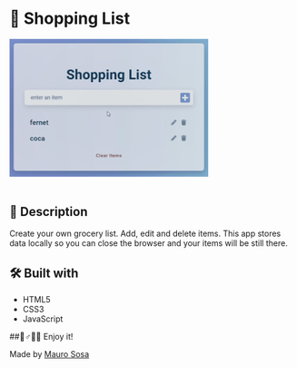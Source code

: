 # 📝 Shopping List

<img align="center" width="350" src="shopping-list.gif" style="margin-bottom: 20px;">

## 📃 Description

Create your own grocery list. Add, edit and delete items.
This app stores data locally so you can close the browser and your items will be still there.

## 🛠 Built with

- HTML5
- CSS3
- JavaScript

##🏻‍♂️✌🏻 Enjoy it!

Made by [Mauro Sosa](https://www.linkedin.com/in/mauro-sosa/)
